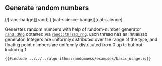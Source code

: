 ## Generate random numbers

[![rand-badge]][rand] [![cat-science-badge]][cat-science]

Generates random numbers with help of random-number
generator [`rand::Rng`] obtained via [`rand::thread_rng`]. Each thread has an
initialized generator. Integers are uniformly distributed over the range of the
type, and floating point numbers are uniformly distributed from 0 up to but not
including 1.

```rust,edition2021
{{#include ../../../algorithms/randomness/examples/basic_usage.rs}}
```

[`rand::Rng`]: https://docs.rs/rand/*/rand/trait.Rng.html
[`rand::thread_rng`]: https://docs.rs/rand/*/rand/fn.thread_rng.html
